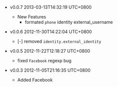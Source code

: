 * v0.0.7 2013-03-13T14:32:19 UTC+0800
  * New Features
    - formated `phone` identity external_username

* v0.0.6 2012-11-30T14:22:04 UTC+0800
  * [-] removed `identity.external_identity`

* v0.0.5 2012-11-22T12:18:27 UTC+0800
  * fixed `Facebook` regexp bug

* v0.0.3 2012-11-05T21:16:35 UTC+0800
  * Added Facebook
